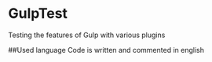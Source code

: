 # GulpTest
Testing the features of Gulp with various plugins


##Used language
Code is written and commented in english
